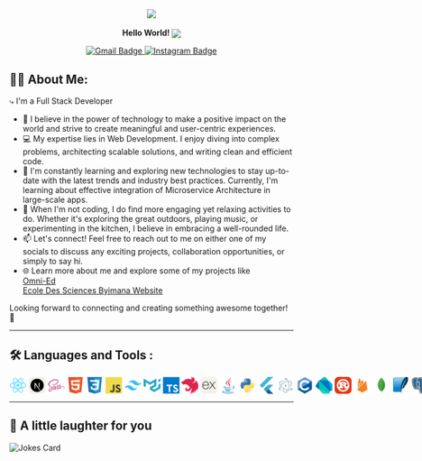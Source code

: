 <div id="header" align="center">
  <img src="https://media.giphy.com/media/M9gbBd9nbDrOTu1Mqx/giphy.gif" width="100"/>
</div>

<p style="font-weight: bold;" align="center">
Hello World! 
<img src="https://camo.githubusercontent.com/e8e7b06ecf583bc040eb60e44eb5b8e0ecc5421320a92929ce21522dbc34c891/68747470733a2f2f6d656469612e67697068792e636f6d2f6d656469612f6876524a434c467a6361737252346961377a2f67697068792e676966" align="center" width="30"/>
</p>

<div id="badges" align="center">
  <a href="mailto:habichristi@gmail.com">
    <img src="https://img.shields.io/badge/Gmail-blue?style=for-the-badge&logo=gmail&logoColor=white" alt="Gmail Badge"/>
  </a>
  <a href="https://www.instagram.com/__kaylesan__/">
    <img src="https://img.shields.io/badge/Instagram-red?style=for-the-badge&logo=instagram&logoColor=white" alt="Instagram Badge"/>
  </a>
</div>
<h2 style="font-weight: bold;" align="left">👩‍💻 About Me:</h2>

<p>⤷ I'm a Full Stack Developer</p>
<ul>
<li>
🚀 I believe in the power of technology to make a positive impact on the world and strive to create meaningful and user-centric experiences.
</li>
<li>
💻 My expertise lies in Web Development. I enjoy diving into complex problems, architecting scalable solutions, and writing clean and efficient code.
</li>
<li>
🌱 I'm constantly learning and exploring new technologies to stay up-to-date with the latest trends and industry best practices. Currently, I'm learning about effective integration of Microservice Architecture in large-scale apps.
</li>
<li>
🌟 When I'm not coding, I do find more engaging yet relaxing activities to do. Whether it's exploring the great outdoors, playing music, or experimenting in the kitchen, I believe in embracing a well-rounded life.
</li>
<li>
📫 Let's connect! Feel free to reach out to me on either one of my socials to discuss any exciting projects, collaboration opportunities, or simply to say hi.
</li>
<li>
🌐 Learn more about me and explore some of my projects like <br/>
<a href="https://omni-ed.vercel.app">Omni-Ed</a> <br/>
<a href="https://escbyimana.co.rw">Ecole Des Sciences Byimana Website</a>
</li>
</ul>
<p>
Looking forward to connecting and creating something awesome together! 🌈
</p>
<hr/>
<h2 style="font-weight: bold;">🛠  Languages and Tools :</h2>
<p style="display: flex; justify-content: space-around; align-items: center;">
  <img src="https://github.com/devicons/devicon/blob/master/icons/react/react-original.svg" title="react" alt="react" width="30" height="30"/>&nbsp;
  <img src="https://github.com/tandpfun/skill-icons/blob/main/icons/NextJS-Light.svg" title="Nextjs" alt="Nextjs" width="30" height="30"/>&nbsp;
  <img src="https://github.com/devicons/devicon/blob/master/icons/sass/sass-original.svg" title="sass" alt="sass" width="30" height="30"/>&nbsp;
  <img src="https://github.com/devicons/devicon/blob/master/icons/html5/html5-original.svg" title="html" alt="html" width="30" height="30"/>&nbsp;
  <img src="https://github.com/devicons/devicon/blob/master/icons/css3/css3-original.svg" title="css" alt="css" width="30" height="30"/>&nbsp;
  <img src="https://github.com/devicons/devicon/blob/master/icons/javascript/javascript-original.svg" title="javascript" alt="javascript" width="30" height="30"/>&nbsp;
  <img src="https://github.com/devicons/devicon/blob/master/icons/tailwindcss/tailwindcss-plain.svg" title="tailwindcss" alt="tailwindcss" width="30" height="30"/>&nbsp;
  <img src="https://github.com/devicons/devicon/blob/master/icons/materialui/materialui-plain.svg" title="materialui" alt="materialui" width="30" height="30"/>&nbsp;
  <img src="https://github.com/devicons/devicon/blob/master/icons/typescript/typescript-original.svg" title="typescript" alt="typescript" width="30" height="30"/>&nbsp;
  <img src="https://github.com/devicons/devicon/blob/master/icons/nestjs/nestjs-plain.svg" title="nestjs" alt="nestjs" width="30" height="30"/>&nbsp;
  <img src="https://github.com/tandpfun/skill-icons/blob/main/icons/ExpressJS-Light.svg" title="express" alt="express" width="30" height="30"/>&nbsp;
  <img src="https://github.com/devicons/devicon/blob/master/icons/java/java-original.svg" title="java" alt="java" width="30" height="30"/>&nbsp;
  <img src="https://github.com/devicons/devicon/blob/master/icons/python/python-original.svg" title="python" alt="python" width="30" height="30"/>&nbsp;
  <img src="https://github.com/devicons/devicon/blob/master/icons/flutter/flutter-original.svg" title="flutter" alt="flutter" width="30" height="30"/>&nbsp;
  <img src="https://github.com/devicons/devicon/blob/master/icons/electron/electron-original.svg" title="electron" alt="electron" width="30" height="30"/>&nbsp;
  <img src="https://github.com/devicons/devicon/blob/master/icons/c/c-original.svg" title="c" alt="c" width="30" height="30"/>&nbsp;
  <img src="https://github.com/devicons/devicon/blob/master/icons/dart/dart-original.svg" title="dart" alt="dart" width="30" height="30"/>&nbsp;
  <img src="https://github.com/tandpfun/skill-icons/blob/main/icons/Rust.svg" title="rust" alt="rust" width="30" height="30"/>&nbsp;
  <img src="https://github.com/devicons/devicon/blob/master/icons/firebase/firebase-plain.svg" title="firebase" alt="firebase" width="30" height="30"/>&nbsp;
  <img src="https://github.com/devicons/devicon/blob/master/icons/mongodb/mongodb-original.svg" title="mongodb" alt="mongodb" width="30" height="30"/>&nbsp;
  <img src="https://github.com/devicons/devicon/blob/master/icons/sqlite/sqlite-original.svg" title="sqlite" alt="sqlite" width="30" height="30"/>&nbsp;
  <img src="https://github.com/devicons/devicon/blob/master/icons/postgresql/postgresql-original.svg" title="postgresql" alt="postgresql" width="30" height="30"/>&nbsp;
</p>
<hr/>
<h2>🙊 A little laughter for you</h2>
<div>
<img src="https://readme-jokes.vercel.app/api?hideBorder" alt="Jokes Card">
</div>